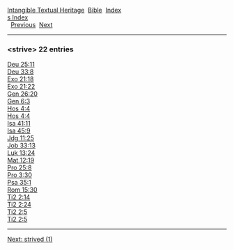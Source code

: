 [Intangible Textual Heritage](../../index)  [Bible](../index) 
[Index](index)   
[s Index](_s_)  
  [Previous](c11029)  [Next](c11031) 

------------------------------------------------------------------------

### &lt;strive&gt; 22 entries

[Deu 25:11](../kjv/deu025.htm#011)  
[Deu 33:8](../kjv/deu033.htm#008)  
[Exo 21:18](../kjv/exo021.htm#018)  
[Exo 21:22](../kjv/exo021.htm#022)  
[Gen 26:20](../kjv/gen026.htm#020)  
[Gen 6:3](../kjv/gen006.htm#003)  
[Hos 4:4](../kjv/hos004.htm#004)  
[Hos 4:4](../kjv/hos004.htm#004)  
[Isa 41:11](../kjv/isa041.htm#011)  
[Isa 45:9](../kjv/isa045.htm#009)  
[Jdg 11:25](../kjv/jdg011.htm#025)  
[Job 33:13](../kjv/job033.htm#013)  
[Luk 13:24](../kjv/luk013.htm#024)  
[Mat 12:19](../kjv/mat012.htm#019)  
[Pro 25:8](../kjv/pro025.htm#008)  
[Pro 3:30](../kjv/pro003.htm#030)  
[Psa 35:1](../kjv/psa035.htm#001)  
[Rom 15:30](../kjv/rom015.htm#030)  
[Ti2 2:14](../kjv/ti2002.htm#014)  
[Ti2 2:24](../kjv/ti2002.htm#024)  
[Ti2 2:5](../kjv/ti2002.htm#005)  
[Ti2 2:5](../kjv/ti2002.htm#005)  

------------------------------------------------------------------------

[Next: strived (1)](c11031)

